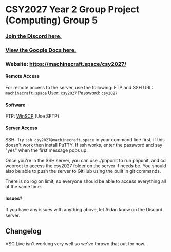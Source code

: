 # CSY2027 Year 2 Group Project (Computing) Group 5

### [Join the Discord here.](https://discord.gg/UDRjzbZ)

### [View the Google Docs here.](https://drive.google.com/drive/folders/1uIkpx8nissu3D8i9udBwD117N0xaaeN8?usp=sharing)

### Website: https://machinecraft.space/csy2027/

#### Remote Access
For remote access to the server, use the following:
FTP and SSH URL: `machinecraft.space` User: `csy2027` Password: `csy2027`

#### Software
FTP: [WinSCP](https://winscp.net/eng/index.php) (Use SFTP)

#### Server Access
SSH: Try `ssh csy2027@machinecraft.space` in your command line first, if this doesn't work then install PuTTY. If ssh works, enter the password and say "yes" when the first message pops up.

Once you're in the SSH server, you can use ./phpunit to run phpunit, and cd webroot to access the csy2027 folder on the server if needs be. You should also be able to push the server to GitHub using the built in git commands.

There is no log on limit, so everyone should be able to access everything all at the same time.

#### Issues?
If you have any issues with anything above, let Aidan know on the Discord server.

## Changelog

VSC Live isn't working very well so we've thrown that out for now.
